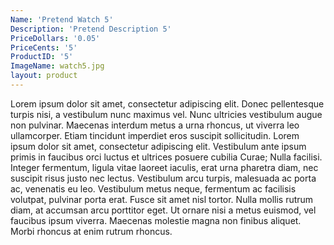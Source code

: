 ```yaml
---
Name: 'Pretend Watch 5'
Description: 'Pretend Description 5'
PriceDollars: '0.05'
PriceCents: '5'
ProductID: '5'
ImageName: watch5.jpg
layout: product
---
```

Lorem ipsum dolor sit amet, consectetur adipiscing elit. Donec pellentesque turpis nisi, a vestibulum nunc maximus vel. Nunc ultricies vestibulum augue non pulvinar. Maecenas interdum metus a urna rhoncus, ut viverra leo ullamcorper. Etiam tincidunt imperdiet eros suscipit sollicitudin. Lorem ipsum dolor sit amet, consectetur adipiscing elit. Vestibulum ante ipsum primis in faucibus orci luctus et ultrices posuere cubilia Curae; Nulla facilisi. Integer fermentum, ligula vitae laoreet iaculis, erat urna pharetra diam, nec suscipit risus justo nec lectus. Vestibulum arcu turpis, malesuada ac porta ac, venenatis eu leo. Vestibulum metus neque, fermentum ac facilisis volutpat, pulvinar porta erat. Fusce sit amet nisl tortor. Nulla mollis rutrum diam, at accumsan arcu porttitor eget. Ut ornare nisi a metus euismod, vel faucibus ipsum viverra. Maecenas molestie magna non finibus aliquet. Morbi rhoncus at enim rutrum rhoncus.